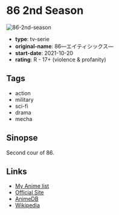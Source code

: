 # 86 2nd Season

![86-2nd-season](https://cdn.myanimelist.net/images/anime/1321/117508.jpg)

-   **type**: tv-serie
-   **original-name**: 86―エイティシックス―
-   **start-date**: 2021-10-20
-   **rating**: R - 17+ (violence & profanity)

## Tags

-   action
-   military
-   sci-fi
-   drama
-   mecha

## Sinopse

Second cour of 86.

## Links

-   [My Anime list](https://myanimelist.net/anime/48569/86_2nd_Season)
-   [Official Site](https://anime-86.com/)
-   [AnimeDB](http://anidb.info/perl-bin/animedb.pl?show=anime&aid=16172)
-   [Wikipedia](https://en.wikipedia.org/wiki/86_%28novel_series%29#Anime)
